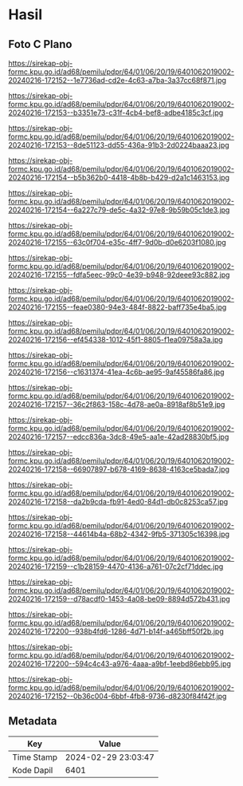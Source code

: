 # Hasil

## Foto C Plano

https://sirekap-obj-formc.kpu.go.id/ad68/pemilu/pdpr/64/01/06/20/19/6401062019002-20240216-172152--1e7736ad-cd2e-4c63-a7ba-3a37cc68f871.jpg

https://sirekap-obj-formc.kpu.go.id/ad68/pemilu/pdpr/64/01/06/20/19/6401062019002-20240216-172153--b3351e73-c31f-4cb4-bef8-adbe4185c3cf.jpg

https://sirekap-obj-formc.kpu.go.id/ad68/pemilu/pdpr/64/01/06/20/19/6401062019002-20240216-172153--8de51123-dd55-436a-91b3-2d0224baaa23.jpg

https://sirekap-obj-formc.kpu.go.id/ad68/pemilu/pdpr/64/01/06/20/19/6401062019002-20240216-172154--b5b362b0-4418-4b8b-b429-d2a1c1463153.jpg

https://sirekap-obj-formc.kpu.go.id/ad68/pemilu/pdpr/64/01/06/20/19/6401062019002-20240216-172154--6a227c79-de5c-4a32-97e8-9b59b05c1de3.jpg

https://sirekap-obj-formc.kpu.go.id/ad68/pemilu/pdpr/64/01/06/20/19/6401062019002-20240216-172155--63c0f704-e35c-4ff7-9d0b-d0e6203f1080.jpg

https://sirekap-obj-formc.kpu.go.id/ad68/pemilu/pdpr/64/01/06/20/19/6401062019002-20240216-172155--fdfa5eec-99c0-4e39-b948-92deee93c882.jpg

https://sirekap-obj-formc.kpu.go.id/ad68/pemilu/pdpr/64/01/06/20/19/6401062019002-20240216-172155--feae0380-94e3-484f-8822-baff735e4ba5.jpg

https://sirekap-obj-formc.kpu.go.id/ad68/pemilu/pdpr/64/01/06/20/19/6401062019002-20240216-172156--ef454338-1012-45f1-8805-f1ea09758a3a.jpg

https://sirekap-obj-formc.kpu.go.id/ad68/pemilu/pdpr/64/01/06/20/19/6401062019002-20240216-172156--c1631374-41ea-4c6b-ae95-9af45586fa86.jpg

https://sirekap-obj-formc.kpu.go.id/ad68/pemilu/pdpr/64/01/06/20/19/6401062019002-20240216-172157--36c2f863-158c-4d78-ae0a-8918af8b51e9.jpg

https://sirekap-obj-formc.kpu.go.id/ad68/pemilu/pdpr/64/01/06/20/19/6401062019002-20240216-172157--edcc836a-3dc8-49e5-aa1e-42ad28830bf5.jpg

https://sirekap-obj-formc.kpu.go.id/ad68/pemilu/pdpr/64/01/06/20/19/6401062019002-20240216-172158--66907897-b678-4169-8638-4163ce5bada7.jpg

https://sirekap-obj-formc.kpu.go.id/ad68/pemilu/pdpr/64/01/06/20/19/6401062019002-20240216-172158--da2b9cda-fb91-4ed0-84d1-db0c8253ca57.jpg

https://sirekap-obj-formc.kpu.go.id/ad68/pemilu/pdpr/64/01/06/20/19/6401062019002-20240216-172158--44614b4a-68b2-4342-9fb5-371305c16398.jpg

https://sirekap-obj-formc.kpu.go.id/ad68/pemilu/pdpr/64/01/06/20/19/6401062019002-20240216-172159--c1b28159-4470-4136-a761-07c2cf71ddec.jpg

https://sirekap-obj-formc.kpu.go.id/ad68/pemilu/pdpr/64/01/06/20/19/6401062019002-20240216-172159--d78acdf0-1453-4a08-be09-8894d572b431.jpg

https://sirekap-obj-formc.kpu.go.id/ad68/pemilu/pdpr/64/01/06/20/19/6401062019002-20240216-172200--938b4fd6-1286-4d71-b14f-a465bff50f2b.jpg

https://sirekap-obj-formc.kpu.go.id/ad68/pemilu/pdpr/64/01/06/20/19/6401062019002-20240216-172200--594c4c43-a976-4aaa-a9bf-1eebd86ebb95.jpg

https://sirekap-obj-formc.kpu.go.id/ad68/pemilu/pdpr/64/01/06/20/19/6401062019002-20240216-172152--0b36c004-6bbf-4fb8-9736-d8230f84f42f.jpg


## Metadata

| Key        | Value               |
| ---------- | ------------------- |
| Time Stamp | 2024-02-29 23:03:47 |
| Kode Dapil | 6401                |



